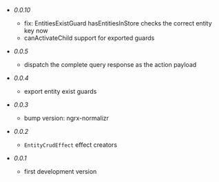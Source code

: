 * _0.0.10_

	* fix: EntitiesExistGuard hasEntitiesInStore checks the correct entity key now
	* canActivateChild support for exported guards

* _0.0.5_

	* dispatch the complete query response as the action payload

* _0.0.4_

	* export entity exist guards

* _0.0.3_

	* bump version: ngrx-normalizr

* _0.0.2_

	* `EntityCrudEffect` effect creators

* _0.0.1_
	* first development version

